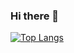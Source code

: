 ### Hi there 👋

[![Top Langs](https://github-readme-stats.vercel.app/api/top-langs/?username=iammytoo)](https://github.com/anuraghazra/github-readme-stats)
<!--
**iammytoo/iammytoo** is a ✨ _special_ ✨ repository because its `README.md` (this file) appears on your GitHub profile.

Here are some ideas to get you started:

- 🔭 I’m currently working on ...
- 🌱 I’m currently learning ...
- 👯 I’m looking to collaborate on ...
- 🤔 I’m looking for help with ...
- 💬 Ask me about ...
- 📫 How to reach me: ...
- 😄 Pronouns: ...
- ⚡ Fun fact: ...
-->
